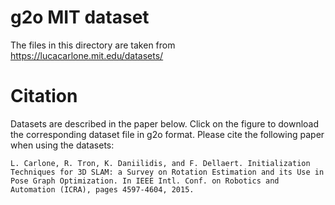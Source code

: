 # g2o MIT dataset

The files in this directory are taken from https://lucacarlone.mit.edu/datasets/

# Citation

Datasets are described in the paper below. Click on the figure to download the corresponding dataset file in g2o format. Please cite the following paper when using the datasets:

    L. Carlone, R. Tron, K. Daniilidis, and F. Dellaert. Initialization Techniques for 3D SLAM: a Survey on Rotation Estimation and its Use in Pose Graph Optimization. In IEEE Intl. Conf. on Robotics and Automation (ICRA), pages 4597-4604, 2015.
